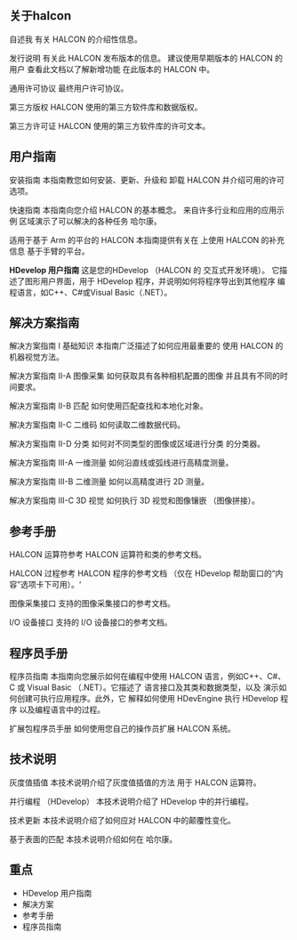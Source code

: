 ## 关于halcon
自述我		有关 HALCON 的介绍性信息。

发行说明		有关此 HALCON 发布版本的信息。 建议使用早期版本的 HALCON 的用户 查看此文档以了解新增功能 在此版本的 HALCON 中。

通用许可协议		最终用户许可协议。

第三方版权		HALCON 使用的第三方软件库和数据版权。

第三方许可证		HALCON 使用的第三方软件库的许可文本。

## 用户指南

安装指南		本指南教您如何安装、更新、升级和 卸载 HALCON 并介绍可用的许可选项。

快速指南		本指南向您介绍 HALCON 的基本概念。 来自许多行业和应用的应用示例 区域演示了可以解决的各种任务 哈尔康。

适用于基于 Arm 的平台的 HALCON		本指南提供有关在 上使用 HALCON 的补充信息 基于手臂的平台。

**HDevelop 用户指南**		这是您的HDevelop （HALCON 的 交互式开发环境）。 它描述了图形用户界面，用于 HDevelop 程序，并说明如何将程序导出到其他程序 编程语言，如C++、C#或Visual Basic（.NET）。

## 解决方案指南

解决方案指南 I 基础知识		本指南广泛描述了如何应用最重要的 使用 HALCON 的机器视觉方法。

解决方案指南 II-A 图像采集		如何获取具有各种相机配置的图像 并且具有不同的时间要求。

解决方案指南 II-B 匹配		如何使用匹配查找和本地化对象。

解决方案指南 II-C 二维码		如何读取二维数据代码。

解决方案指南 II-D 分类		如何对不同类型的图像或区域进行分类 的分类器。

解决方案指南 III-A 一维测量		如何沿直线或弧线进行高精度测量。

解决方案指南 III-B 二维测量		如何以高精度进行 2D 测量。

解决方案指南 III-C 3D 视觉		如何执行 3D 视觉和图像镶嵌 （图像拼接）。

## 参考手册

HALCON 运算符参考		HALCON 运算符和类的参考文档。

HALCON 过程参考		HALCON 程序的参考文档 （仅在 HDevelop 帮助窗口的“内容”选项卡下可用）。‘

图像采集接口		支持的图像采集接口的参考文档。

I/O 设备接口		支持的 I/O 设备接口的参考文档。

## 程序员手册

程序员指南		本指南向您展示如何在编程中使用 HALCON 语言，例如C++、C#、C 或 Visual Basic （.NET）。它描述了 语言接口及其类和数据类型，以及 演示如何创建可执行应用程序。此外，它 解释如何使用 HDevEngine 执行 HDevelop 程序 以及编程语言中的过程。

扩展包程序员手册		如何使用您自己的操作员扩展 HALCON 系统。

## 技术说明

灰度值插值		本技术说明介绍了灰度值插值的方法 用于 HALCON 运算符。

并行编程 （HDevelop）		本技术说明介绍了 HDevelop 中的并行编程。

技术更新		本技术说明介绍了如何应对 HALCON 中的颠覆性变化。

基于表面的匹配		本技术说明介绍如何在 哈尔康。

## 重点

+ HDevelop 用户指南
+ 解决方案
+ 参考手册
+ 程序员指南